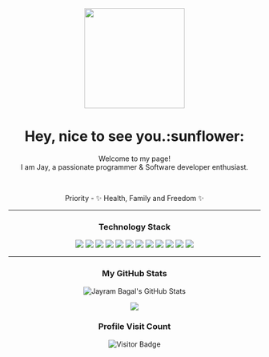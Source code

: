 <div align='center'>
  <img src="https://capsule-render.vercel.app/api?type=waving&height=200&text=Jayram%20Git&fontAlign=75&fontAlignY=40&color=gradient" height="200"/>
  <h1> Hey, nice to see you.:sunflower:</h1>
  
  <p></p>
    
  <p>Welcome to my page! </br> I am Jay, a passionate programmer & Software developer enthusiast.</p>
  <br>
  <p>
  Priority - ✨ Health, Family and Freedom ✨
  </p>
  
---

  ### Technology Stack
  <div align='center'>
     <picture><img src="https://img.shields.io/badge/python-3670A0?style=for-the-badge&logo=python&logoColor=ffdd54" /></picture>
     <picture><img src="https://img.shields.io/badge/HTML5-E34F26?style=for-the-badge&logo=HTML5&logoColor=white"/> </picture>
     <picture><img src="https://img.shields.io/badge/CSS3-1572B6?style=for-the-badge&logo=CSS3&logoColor=white"/> </picture>
     <picture><img src="https://img.shields.io/badge/JavaScript-F7DF1E?style=for-the-badge&logo=JavaScript&logoColor=white"/></picture>
     <picture><img src="https://img.shields.io/badge/react-61DAFB?style=for-the-badge&logo=React&logoColor=white"/></picture>
     <picture><img src="https://img.shields.io/badge/redux-%23593d88.svg?style=for-the-badge&logo=redux&logoColor=white"/> </picture>
     <picture><img src="https://img.shields.io/badge/bootstrap-%23563D7C.svg?style=for-the-badge&logo=bootstrap&logoColor=white" /> </picture>
     <picture><img src="https://img.shields.io/badge/node.js-6DA55F?style=for-the-badge&logo=node.js&logoColor=white" /></picture>
     <picture><img src="https://img.shields.io/badge/express.js-%23404d59.svg?style=for-the-badge&logo=express&logoColor=%2361DAFB" /></picture>
     <picture><img src="https://img.shields.io/badge/MongoDB-%234ea94b.svg?style=for-the-badge&logo=mongodb&logoColor=white"/></picture>
     <picture><img src="https://img.shields.io/badge/JWT-black?style=for-the-badge&logo=JSON%20web%20tokens" /></picture>
     <picture><img src="https://img.shields.io/badge/NPM-%23CB3837.svg?style=for-the-badge&logo=npm&logoColor=white" /> </picture>

  
---      
      
  ### My GitHub Stats
  ![Jayram Bagal's GitHub Stats](https://github-readme-stats.vercel.app/api?username=jayrambagal&show_icons=true&count_private=true&theme=radical&hide_border=true)  
   
   <a href="https://github.com/jayrambagal"><img src="https://github-readme-streak-stats.herokuapp.com/?user=jayrambagal&theme=radical&hide_border=true" /></a>
   
  ### Profile Visit Count   
  ![Visitor Badge](https://visitor-badge.laobi.icu/badge?page_id=jayrambagal.jayrambagal)
  <br> 
</div>  
<!--
**palashmon/palashmon** is a ✨ _special_ ✨ repository because its `README.md` (this file) appears on your GitHub profile.

Here are some ideas to get you started:

- 🔭 I’m currently working on ...
- 🌱 I’m currently learning ...
- 👯 I’m looking to collaborate on ...
- 🤔 I’m looking for help with ...
- 💬 Ask me about ...
- 📫 How to reach me: ...
- 😄 Pronouns: ...
- ⚡ Fun fact: ...
-->



